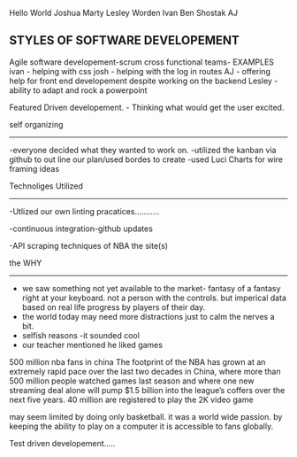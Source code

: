Hello World
Joshua Marty
Lesley Worden
Ivan
Ben Shostak
AJ




STYLES OF SOFTWARE DEVELOPEMENT
----------------------------------------------
Agile software developement-scrum
cross functional teams- 
        EXAMPLES
    ivan - helping with css
    josh - helping with the log in routes
    AJ - offering help for front end developement despite working on the backend
    Lesley - ability to adapt and rock a powerpoint

Featured Driven developement. 
        - Thinking what would get the user excited.


self organizing
_____________________________________
-everyone decided what they wanted to work on.
-utilized the kanban via github to out line our plan/used bordes to create 
-used Luci Charts for wire framing ideas

Technoliges Utilized
_____________________________________
-Utlized our own linting pracatices...........

-continuous integration-github updates

-API scraping techniques of NBA the site(s)


the WHY
___________________________________ 

 - we saw something not yet available to the market- fantasy of a fantasy right at your keyboard. not a person with the controls. but imperical data based on real life progress by players of their day.
 - the world today may need more distractions just to calm the nerves a bit. 
 - selfish reasons -it sounded cool
 - our teacher mentioned he liked games






500 million nba fans in china The footprint of the NBA has grown at an extremely rapid pace over the last two decades in China, where more than 500 million people watched games
 last season and where one new streaming deal alone will pump $1.5 billion into the league’s coffers over the next five years.
 40 million are registered to play the 2K video game

 may seem limited by doing only basketball. it was a world wide passion. by keeping the ability to play on a computer it is accessible to fans globally.



 Test driven developement.....